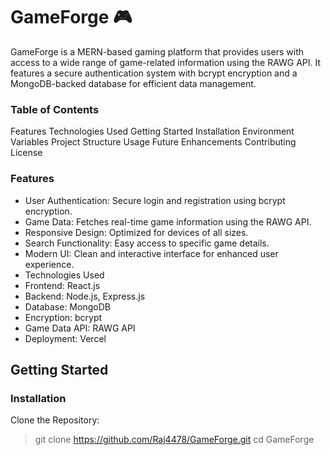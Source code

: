 # GameForge 🎮

GameForge is a MERN-based gaming platform that provides users with access to a wide range of game-related information using the RAWG API. It features a secure authentication system with bcrypt encryption and a MongoDB-backed database for efficient data management.

### Table of Contents
Features
Technologies Used
Getting Started
Installation
Environment Variables
Project Structure
Usage
Future Enhancements
Contributing
License

### Features

- User Authentication: Secure login and registration using bcrypt encryption.
- Game Data: Fetches real-time game information using the RAWG API.
- Responsive Design: Optimized for devices of all sizes.
- Search Functionality: Easy access to specific game details.
- Modern UI: Clean and interactive interface for enhanced user experience.
- Technologies Used
- Frontend: React.js
- Backend: Node.js, Express.js
- Database: MongoDB
- Encryption: bcrypt
- Game Data API: RAWG API
- Deployment: Vercel

## Getting Started

### Installation

Clone the Repository:

> git clone https://github.com/Raj4478/GameForge.git
> cd GameForge

 
